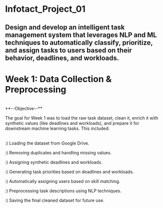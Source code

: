 # Infotact_Project_01
## Design and develop an intelligent task management system that leverages NLP and ML techniques to automatically classify, prioritize, and assign tasks to users based on their behavior, deadlines, and workloads.

# Week 1: Data Collection & Preprocessing
<br>
**--Objective--**
<br>

The goal for Week 1 was to load the raw task dataset, clean it, enrich it with synthetic values (like deadlines and workloads), and prepare it for downstream machine learning tasks. This included:

<br>
:) Loading the dataset from Google Drive.
<br>

:) Removing duplicates and handling missing values.
<br>

:) Assigning synthetic deadlines and workloads.
<br>

:) Generating task priorities based on deadlines and workloads.
<br>

:) Automatically assigning users based on skill matching.
<br>

:) Preprocessing task descriptions using NLP techniques.
<br>

:) Saving the final cleaned dataset for future use.
<br>

